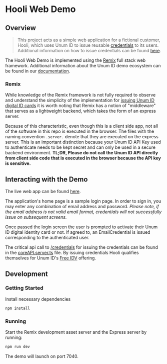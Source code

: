 # Hooli Web Demo

## Overview

> This project acts as a simple web application for a fictional customer, Hooli, which uses Unum ID to issue reusable [credentials](https://docs.unumid.co/terminology#credential) to its users. Additional information on how to issue credentials can be found [here](https://docs.unumid.co/api-overview#issue-credentials).

The Hooli Web Demo is implemented using the [Remix](https://remix.run/docs) full stack web framework. Additional information about the Unum ID demo ecosystem can be found in our [documentation](https://docs.unumid.co/hooli-demo-idv).

### Remix

While knowledge of the Remix framework is not fully required to observe and understand the simplicity of the implementation for [issuing Unum ID digital ID cards](https://www.unumid.co/issue) it is worth noting that Remix has a notion of "middleware" that serves as a lightweight backend, which takes the form of an express server.

Because of this characteristic, even though this is a client side app, not all of the software in this repo is executed in the browser. The files with the naming convention `.server.` denote that they are executed on the express server. This is an important distinction because your Unum ID API Key used to authenticate needs to be kept secret and can only be used in a secure backend environment. **TL;DR, Please do not call the Unum ID API directly from client side code that is executed in the browser because the API key is sensitive.**

## Interacting with the Demo

The live web app can be found [here](https://hooli-web.demo.sandbox-unumid.co).

The application's home page is a sample login page. In order to sign in, you may enter any combination of email address and password. _Please note, if the email address is not valid email format, credentials will not successfully issue on subsequent screens._

Once passed the login screen the user is prompted to activate their Unum ID digital identity card or not. If agreed to, an EmailCredential is issued corresponding to the authenticated user.

The critical api call to [/credentials](https://docs.unumid.co/api-overview#issue-credentials) for issuing the credentials can be found in the [coreAPI.server.ts](/app/coreAPI.server.ts) file. By issuing credentials Hooli qualifies themselves for Unum ID's [Free IDV](https://docs.unumid.co/api-overview#free-idv-guide) offering.

## Development

### Getting Started

Install necessary dependencies

```sh
npm install
```

### Running

Start the Remix development asset server and the Express server by running:

```sh
npm run dev
```

The demo will launch on port 7040.
